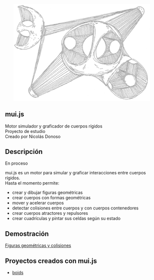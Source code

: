 <p align="center">
  <!-- <a href="http://nestjs.com/" target="blank"><img src="https://nestjs.com/img/logo-small.svg" width="200" alt="Nest Logo" /></a> -->
  <img src="Penates01.png"  width="450" alt="mui.js"/>
</p>


## mui.js
Motor simulador y graficador de cuerpos rígidos     
Proyecto de estudio     
Creado por Nicolás Donoso     

## Descripción
En proceso      

mui.js es un motor para simular y graficar interacciones entre cuerpos rígidos.   
Hasta el momento permite:   
- crear y dibujar figuras geométricas     
- crear cuerpos con formas geométricas      
- mover y acelerar cuerpos      
- detectar colisiones entre cuerpos y con cuerpos contenedores      
- crear cuerpos atractores y repulsores    
- crear cuadrículas y pintar sus celdas según su estado 

## Demostración

<a href="https://muinicomuiser.github.io/mui-js/" target="_blank">Figuras geométricas y colisiones</a>

## Proyectos creados con mui.js
- <a href="https://muinicomuiser.github.io/boids" target="_blank">boids</a>